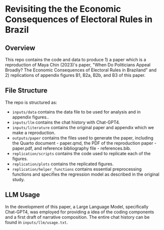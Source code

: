 # Revisiting the the Economic Consequences of Electoral Rules in Brazil

## Overview

This repo contains the code and data to produce 1) a paper which is a reproduction of Maya Chin (2023)'s paper, "When Do Politicians Appeal Broadly? The Economic Consequences of Electoral Rules in Braziland" and 2) replications of appendix figures B1, B2a, B2b, and B3 of this paper.


## File Structure

The repo is structured as:

-   `inputs/data` contains the data file to be used for analysis and in appendix figures..
-   `inputs/llm` contains the chat history with Chat-GPT4.
-   `inputs/literature` contains the original paper and appendix which we make a reproduction.
-   `outputs/paper` contains the files used to generate the paper, including the Quarto document - paper.qmd, the PDF of the reproduction paper - paper.pdf, and reference bibliography file - references.bib.
-   `replication/scripts` contains the code used to replicate each of the figures.
-   `replication/plots` contains the replicated figures.
-   `replication/helper_functions` contains essential preprocessing functions and specifies the regression model as described in the original study.

## LLM Usage

In the development of this paper, a Large Language Model, specifically Chat-GPT4, was employed for providing a idea of the coding components and a first draft of narrative composition. The entire chat history can be found in `inputs/llm/usage.txt`.